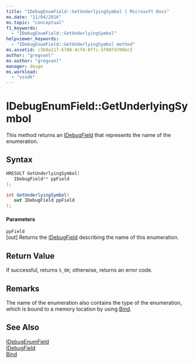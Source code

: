 ```yaml
---
title: "IDebugEnumField::GetUnderlyingSymbol | Microsoft Docs"
ms.date: "11/04/2016"
ms.topic: "conceptual"
f1_keywords: 
  - "IDebugEnumField::GetUnderlyingSymbol"
helpviewer_keywords: 
  - "IDebugEnumField::GetUnderlyingSymbol method"
ms.assetid: c3b8a117-6708-4cfd-8ffc-5f007d706bc5
author: "gregvanl"
ms.author: "gregvanl"
manager: douge
ms.workload: 
  - "vssdk"
---
```

# IDebugEnumField::GetUnderlyingSymbol
This method returns an [IDebugField](../../../extensibility/debugger/reference/idebugfield.md) that represents the name of the enumeration.  
  
## Syntax  
  
```cpp  
HRESULT GetUnderlyingSymbol(  
   IDebugField** ppField  
);  
```  
  
```csharp  
int GetUnderlyingSymbol(  
   out IDebugField ppField  
);  
```  
  
#### Parameters  
 `ppField`  
 [out] Returns the [IDebugField](../../../extensibility/debugger/reference/idebugfield.md) describing the name of this enumeration.  
  
## Return Value  
 If successful, returns `S_OK`; otherwise, returns an error code.  
  
## Remarks  
 The name of the enumeration also contains the type of the enumeration, which is bound to a memory location by using [Bind](../../../extensibility/debugger/reference/idebugbinder-bind.md).  
  
## See Also  
 [IDebugEnumField](../../../extensibility/debugger/reference/idebugenumfield.md)   
 [IDebugField](../../../extensibility/debugger/reference/idebugfield.md)   
 [Bind](../../../extensibility/debugger/reference/idebugbinder-bind.md)